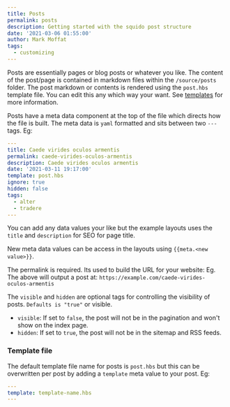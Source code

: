 ```yaml
---
title: Posts
permalink: posts
description: Getting started with the squido post structure
date: '2021-03-06 01:55:00'
author: Mark Moffat
tags: 
  - customizing
---
```


Posts are essentially pages or blog posts or whatever you like. The content of the post/page is contained in markdown files within the `/source/posts` folder. The post markdown or contents is rendered using the `post.hbs` template file. You can edit this any which way your want. See [templates](/templates/) for more information.

Posts have a meta data component at the top of the file which directs how the file is built. The meta data is `yaml` formatted and sits between two `---` tags. Eg:

``` yaml
---
title: Caede virides oculos armentis
permalink: caede-virides-oculos-armentis
description: Caede virides oculos armentis
date: '2021-03-11 19:17:00'
template: post.hbs
ignore: true
hidden: false
tags: 
  - alter
  - tradere
---
```

You can add any data values your like but the example layouts uses the `title` and `description` for SEO for page title. 

New meta data values can be access in the layouts using `{{meta.<new value>}}`.

The permalink is required. Its used to build the URL for your website: Eg. The above will output a post at: `https://example.com/caede-virides-oculos-armentis`

The `visible` and `hidden` are optional tags for controlling the visibility of posts. `Defaults is "true"` or visible.

- `visible`: If set to `false`, the post will not be in the pagination and won't show on the index page.
- `hidden`: If set to `true`, the post will not be in the sitemap and RSS feeds.

### Template file

The default template file name for posts is `post.hbs` but this can be overwritten per post by adding a `template` meta value to your post. Eg:

``` yaml
---
template: template-name.hbs
---
```